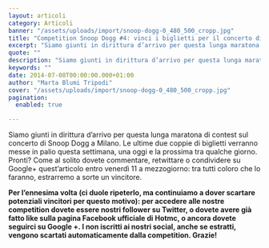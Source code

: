 ```yaml
---
layout: articoli
category: Articoli
banner: "/assets/uploads/import/snoop-dogg-0_480_500_cropp.jpg"
title: "Competition Snoop Dogg #4: vinci i biglietti per il concerto di Milano"
excerpt: "Siamo giunti in dirittura d’arrivo per questa lunga maratona di contest sul concerto di Snoop Dogg a Milano. Le ultime due coppie di biglietti verranno messe in palio questa settimana, una oggi e la prossima tra qualche giorno. Pronti? Come al solito dovete commentare, retwittare o condividere su Google+ quest’articolo entro venerdì 11 a mezzogiorno: [&hellip"
quote: ""
description: "Siamo giunti in dirittura d’arrivo per questa lunga maratona di contest sul concerto di Snoop Dogg a Milano. Le ultime due coppie di biglietti verranno messe in palio questa settimana, una oggi e la prossima tra qualche giorno. Pronti? Come al solito dovete commentare, retwittare o condividere su Google+ quest’articolo entro venerdì 11 a mezzogiorno: [&hellip"
keywords: ""
date: 2014-07-08T00:00:00.000+01:00
author: "Marta Blumi Tripodi"
cover: "/assets/uploads/import/snoop-dogg-0_480_500_cropp.jpg"
pagination:
  enabled: true

---
```


[](https://hotmc.com/wp-content/uploads/2014/03/snoop-dogg-0%5F480%5F500%5Fcropp.jpg)

Siamo giunti in dirittura d’arrivo per questa lunga maratona di contest sul concerto di Snoop Dogg a Milano. Le ultime due coppie di biglietti verranno messe in palio questa settimana, una oggi e la prossima tra qualche giorno. Pronti? Come al solito dovete commentare, retwittare o condividere su Google+ quest’articolo entro venerdì 11 a mezzogiorno: tra tutti coloro che lo faranno, estrarremo a sorte un vincitore.

**Per l’ennesima volta (ci duole ripeterlo, ma continuiamo a dover scartare potenziali vincitori per questo motivo): per accedere alle nostre competition dovete essere nostri follower su Twitter, o dovete avere già fatto like sulla pagina Facebook ufficiale di Hotmc, o ancora dovete seguirci su Google +. I non iscritti ai nostri social, anche se estratti, vengono scartati automaticamente dalla competition. Grazie!**